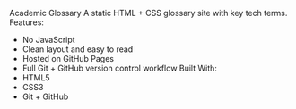 Academic Glossary
A static HTML + CSS glossary site with key tech terms.
Features:
- No JavaScript
- Clean layout and easy to read
- Hosted on GitHub Pages
- Full Git + GitHub version control workflow
Built With:
- HTML5
- CSS3
- Git + GitHub

